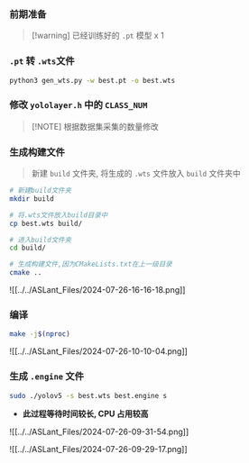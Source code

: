 ### 前期准备
> [!warning] 已经训练好的 `.pt` 模型 x 1

### `.pt` 转 `.wts`文件

```sh
python3 gen_wts.py -w best.pt -o best.wts
```
### 修改 `yololayer.h` 中的 `CLASS_NUM`

> [!NOTE] 根据数据集采集的数量修改

### 生成构建文件
> 新建 `build` 文件夹, 将生成的 `.wts` 文件放入 `build` 文件夹中

```sh
# 新建build文件夹
mkdir build

# 将.wts文件放入build目录中
cp best.wts build/

# 进入build文件夹
cd build/

# 生成构建文件,因为CMakeLists.txt在上一级目录
cmake ..
```

![[../../ASLant_Files/2024-07-26-16-16-18.png]]

### 编译 
```sh
make -j$(nproc)
```

![[../../ASLant_Files/2024-07-26-10-10-04.png]]
### 生成 `.engine` 文件
```sh
sudo ./yolov5 -s best.wts best.engine s
```

- **此过程等待时间较长, CPU 占用较高**

![[../../ASLant_Files/2024-07-26-09-31-54.png]]

![[../../ASLant_Files/2024-07-26-09-29-17.png]]


